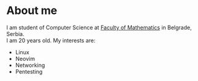# About me
I am student of Computer Science at [Faculty of Mathematics](http://www.matf.bg.ac.rs/eng/) in Belgrade, Serbia. </br>
I am 20 years old.
My interests are:
- Linux
- Neovim
- Networking
- Pentesting
